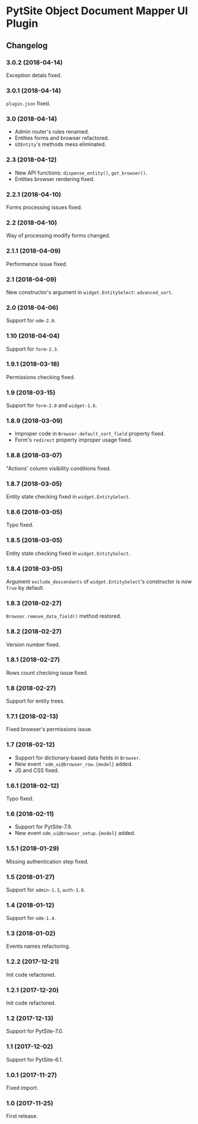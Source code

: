 # PytSite Object Document Mapper UI Plugin


## Changelog


### 3.0.2 (2018-04-14)

Exception detals fixed.


### 3.0.1 (2018-04-14)

`plugin.json` fixed.


### 3.0 (2018-04-14)

- Admin router's rules renamed.
- Entities forms and browser refactored.
- `UIEntity`'s methods mess eliminated.


### 2.3 (2018-04-12)

- New API functions: `dispense_entity()`, `get_browser()`.
- Entities browser rendering fixed.


### 2.2.1 (2018-04-10)

Forms processing issues fixed.


### 2.2 (2018-04-10)

Way of processing modify forms changed.


### 2.1.1 (2018-04-09)

Performance issue fixed.


### 2.1 (2018-04-09)

New constructor's argument in `widget.EntitySelect`: `advanced_sort`.


### 2.0 (2018-04-06)

Support for `odm-2.0`.


### 1.10 (2018-04-04)

Support for `form-2.3`.


### 1.9.1 (2018-03-18)

Permissions checking fixed.


### 1.9 (2018-03-15)

Support for `form-2.0` and `widget-1.6`.


### 1.8.9 (2018-03-09)

- Improper code in `Browser.default_sort_field` property fixed.
- Form's `redirect` property improper usage fixed.


### 1.8.8 (2018-03-07)

"Actions' column visibility conditions fixed.


### 1.8.7 (2018-03-05)

Entity state checking fixed in `widget.EntitySelect`.


### 1.8.6 (2018-03-05)

Typo fixed.


### 1.8.5 (2018-03-05)

Entity state checking fixed in `widget.EntitySelect`.


### 1.8.4 (2018-03-05)

Argument `exclude_descendants` of `widget.EntitySelect`'s constructor
is now `True` by default.


### 1.8.3 (2018-02-27)

`Browser.remove_data_field()` method restored.


### 1.8.2 (2018-02-27)

Version number fixed.


### 1.8.1 (2018-02-27)

Rows count checking issue fixed.


### 1.8 (2018-02-27)

Support for entity trees.


### 1.7.1 (2018-02-13)

Fixed browser's permissions issue.


### 1.7 (2018-02-12)

- Support for dictionary-based data fields in `Browser`.
- New event `'odm_ui@browser_row.{model}` added.
- JS and CSS fixed.


### 1.6.1 (2018-02-12)

Typo fixed.


### 1.6 (2018-02-11)

- Support for PytSite-7.9.
- New event `odm_ui@browser_setup.{model}` added.


### 1.5.1 (2018-01-29)

Missing authentication step fixed.


### 1.5 (2018-01-27)

Support for `admin-1.3`, `auth-1.8`.


### 1.4 (2018-01-12)

Support for `odm-1.4`.


### 1.3 (2018-01-02)

Events names refactoring.


### 1.2.2 (2017-12-21)

Init code refactored.


### 1.2.1 (2017-12-20)

Init code refactored.


### 1.2 (2017-12-13)

Support for PytSite-7.0.


### 1.1 (2017-12-02)

Support for PytSite-6.1.


### 1.0.1 (2017-11-27)

Fixed import.


### 1.0 (2017-11-25)

First release.
